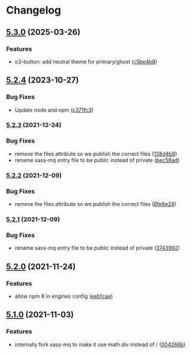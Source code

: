 # Changelog

## [5.3.0](https://github.com/Financial-Times/origami/compare/sass-mq-v5.2.4...sass-mq-v5.3.0) (2025-03-26)


### Features

* o3-button: add neutral theme for primary/ghost ([c5be4b8](https://github.com/Financial-Times/origami/commit/c5be4b8b0a9fd2c32c8de86a60760052ee1c1642))

## [5.2.4](https://github.com/Financial-Times/origami/compare/sass-mq-v5.2.3...sass-mq-v5.2.4) (2023-10-27)


### Bug Fixes

* Update node and npm ([c371fc3](https://github.com/Financial-Times/origami/commit/c371fc3f7f2d66266dbca95862ecef3ddeb1f339))

### [5.2.3](https://www.github.com/Financial-Times/origami/compare/sass-mq-v5.2.2...sass-mq-v5.2.3) (2021-12-24)


### Bug Fixes

* remove the files attribute so we publish the correct files ([138d4b9](https://www.github.com/Financial-Times/origami/commit/138d4b980fe76d2990fe0ccecd790cd5e8d053fd))
* rename sass-mq entry file to be public instead of private ([bec58ad](https://www.github.com/Financial-Times/origami/commit/bec58ad6a763d4efb16c0715116808a9e69c22c3))

### [5.2.2](https://www.github.com/Financial-Times/origami/compare/sass-mq-v5.2.1...sass-mq-v5.2.2) (2021-12-09)


### Bug Fixes

* remove the files attribute so we publish the correct files ([8fe8e29](https://www.github.com/Financial-Times/origami/commit/8fe8e2915a1c3d51cea9e55f10593f2b3fad9519))

### [5.2.1](https://www.github.com/Financial-Times/origami/compare/sass-mq-v5.2.0...sass-mq-v5.2.1) (2021-12-09)


### Bug Fixes

* rename sass-mq entry file to be public instead of private ([3743992](https://www.github.com/Financial-Times/origami/commit/3743992305f760ee29f40e279d1ab25e6b5d5644))

## [5.2.0](https://www.github.com/Financial-Times/origami/compare/sass-mq-v5.1.0...sass-mq-v5.2.0) (2021-11-24)


### Features

* allow npm 8 in engines config ([eeb1cae](https://www.github.com/Financial-Times/origami/commit/eeb1cae6e7f0379e647f2b41240b1f294997d528))

## [5.1.0](https://www.github.com/Financial-Times/origami/compare/sass-mq-v5.0.2...sass-mq-v5.1.0) (2021-11-03)


### Features

* internally fork sass-mq to make it use math.div instead of / ([004266b](https://www.github.com/Financial-Times/origami/commit/004266b83f85522b485e847ef0b416270e5f2f90))
